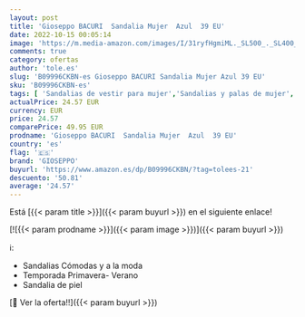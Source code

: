```yaml
---
layout: post
title: 'Gioseppo BACURI  Sandalia Mujer  Azul  39 EU'
date: 2022-10-15 00:05:14
image: 'https://m.media-amazon.com/images/I/31ryfHgmiML._SL500_._SL400_.jpg'
comments: true
category: ofertas
author: 'tole.es'
slug: 'B09996CKBN-es Gioseppo BACURI Sandalia Mujer Azul 39 EU'
sku: 'B09996CKBN-es'
tags: [ 'Sandalias de vestir para mujer','Sandalias y palas de mujer','Zapatos','Zapatos para mujer','Zapatos y complementos','gioseppo','sandalia','🇪🇸', ]
actualPrice: 24.57 EUR
currency: EUR
price: 24.57
comparePrice: 49.95 EUR
prodname: 'Gioseppo BACURI  Sandalia Mujer  Azul  39 EU'
country: 'es'
flag: '🇪🇸'
brand: 'GIOSEPPO'
buyurl: 'https://www.amazon.es/dp/B09996CKBN/?tag=tolees-21'
descuento: '50.81'
average: '24.57'
---
```


Está [{{< param title >}}]({{< param buyurl >}}) en el siguiente enlace!

[![{{< param prodname >}}]({{< param image >}})]({{< param buyurl >}})

ℹ️:

- Sandalias Cómodas y a la moda
- Temporada Primavera- Verano
- Sandalia de piel

[🛒 Ver la oferta!!]({{< param buyurl >}})
